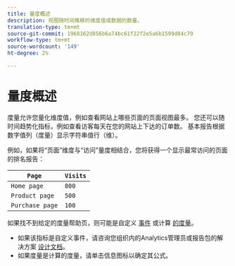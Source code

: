 ```yaml
---
title: 量度概述
description: 视图随时间推移的维度值或数据的数量。
translation-type: tm+mt
source-git-commit: 1968162d856b6a74bc61f22f2e5a6b1599d04c79
workflow-type: tm+mt
source-wordcount: '149'
ht-degree: 2%

---
```



# 量度概述

度量允许您量化维度值，例如查看网站上哪些页面的页面视图最多。 您还可以随时间趋势化指标，例如查看访客每天在您的网站上下达的订单数。 基本报告根据数字值列（度量）显示字符串值行（维）。

例如，如果将“页面”维度与“访问”量度相结合，您将获得一个显示最常访问的页面的排名报告：

| `Page` | `Visits` |
| --- | --- |
| `Home page` | `800` |
| `Product page` | `500` |
| `Purchase page` | `100` |

如果找不到给定的度量帮助页，则可能是自定义 [事件](custom-events.md) 或计算 [的度量](../c-calcmetrics/cm-overview.md)。

* 如果该指标是自定义事件，请咨询您组织内的Analytics管理员或报告包的解决方案 [设计文档](/help/implement/prepare/solution-design.md)。
* 如果度量是计算的度量，请单击信息图标以确定其公式。
